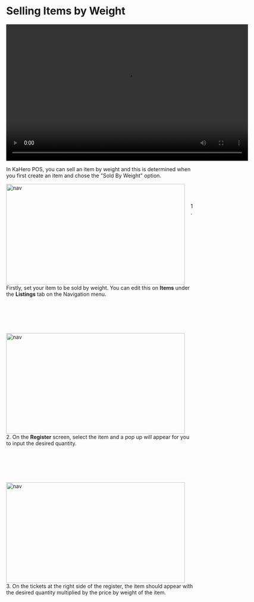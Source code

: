 # **Selling Items by Weight**

<video width="650" height="366" controls>
  <source src="/_content/_weight/4sellingweight.mp4" type="video/mp4">
</video>


In KaHero POS, you can sell an item by weight and this is determined when you first create an item and chose the "Sold By Weight" option.

<p><img src="_content/_weight/1.png" alt="nav" width="480" height="270" style="float:left; margin-right:1rem"><br><br><br>1. Firstly, set your item to be sold by weight. You can edit this on <b>Items</b> under the <b>Listings</b> tab on the Navigation menu.</p>

<br><br><br><br>

<p><img src="_content/_weight/2.png" alt="nav" width="480" height="270" style="float:left; margin-right:1rem"><br><br><br>2. On the <b>Register</b> screen, select the item and a pop up will appear for you to input the desired quantity.</p>

<br><br><br><br>

<p><img src="_content/_weight/3.png" alt="nav" width="480" height="270" style="float:left; margin-right:1rem"><br><br><br>3. On the tickets at the right side of the register, the item should appear with the desired quantity multiplied by the price by weight of the item.</p>

<br><br><br><br>